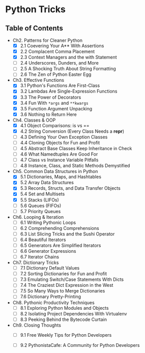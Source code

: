 # Python Tricks

## Table of Contents

- Ch2. Patterns for Cleaner Python
    - [x] 2.1 Coevering Your A** With Assertions
    - [x] 2.2 Complacent Comma Placement
    - [x] 2.3 Context Managers and the with Statement
    - [ ] 2.4 Underscores, Dunders, and More
    - [ ] 2.5 A Shocking Truth About String Formatting
    - [ ] 2.6 The Zen of Python Easter Egg
- Ch3. Effective Functions
    - [x] 3.1 Python's Functions Are First-Class
    - [x] 3.2 Lambdas Are Single-Expression Functions
    - [x] 3.3 The Power of Decorators
    - [x] 3.4 Fun With `*args` and `**kwargs`
    - [x] 3.5 Function Argument Unpacking
    - [x] 3.6 Nothing to Return Here
- Ch4. Classes & OOP
    - [x] 4.1 Object Comparisons: is vs ==
    - [x] 4.2 String Conversion (Every Class Needs a __repr__)
    - [ ] 4.3 Defining Your Own Exception Classes
    - [ ] 4.4 Cloning Objects for Fun and Profit
    - [ ] 4.5 Abstract Base Classes Keep Inheritance in Check
    - [ ] 4.6 What Namedtuples Are Good For
    - [ ] 4.7 Class vs Instance Variable Pitfalls
    - [ ] 4.8 Instance, Class, and Static Methods Demystified
- Ch5. Common Data Structures in Python
    - [x] 5.1 Dictionaries, Maps, and Hashtables
    - [x] 5.2 Array Data Structures
    - [x] 5.3 Records, Structs, and Data Transfer Objects
    - [x] 5.4 Set and Multisets
    - [x] 5.5 Stacks (LIFOs)
    - [ ] 5.6 Queues (FIFOs)
    - [ ] 5.7 Priority Queues
- Ch6. Looping & Iteration
    - [ ] 6.1 Writing Pythonic Loops
    - [ ] 6.2 Comprehending Comprehensions
    - [ ] 6.3 List Slicing Tricks and the Sushi Operator
    - [ ] 6.4 Beautiful Iterators
    - [ ] 6.5 Generators Are Simplified Iterators
    - [ ] 6.6 Generator Expressions
    - [ ] 6.7 Iterator Chains
- Ch7. Dictionary Tricks
    - [ ] 7.1 Dictionary Default Values
    - [ ] 7.2 Sorting Dictionaries for Fun and Profit
    - [ ] 7.3 Emulating Switch/Case Statements With Dicts
    - [ ] 7.4 The Craziest Dict Expression in the West
    - [ ] 7.5 So Many Ways to Merge Dictionaries
    - [ ] 7.6 Dictionary Pretty-Printing
- Ch8. Pythonic Productivity Techniques
    - [ ] 8.1 Exploring Python Modules and Objects
    - [ ] 8.2 Isolating Project Dependencies With Virtualenv
    - [ ] 8.3 Peeking Behind the Bytecode Curtain
- Ch9. Closing Thoughts
    - [ ] 9.1 Free Weekly Tips for Python Developers
    - [ ] 9.2 PythonistaCafe: A Community for Python Developers

